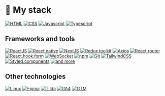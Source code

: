 # 🧸 My stack
[![HTML](https://img.shields.io/badge/HTML-E34F26?style=for-the-badge&logo=html5&logoColor=white)]()
[![CSS](https://img.shields.io/badge/CSS-1572B6?style=for-the-badge&logo=css3&logoColor=white)]()
[![Javascript](https://img.shields.io/badge/Javascript-FFCC40?style=for-the-badge&logo=javascript&logoColor=white)]()
[![Typescript](https://img.shields.io/badge/Typescript-2419B2?style=for-the-badge&logo=typescript&logoColor=white)]()

## Frameworks and tools
[![ReactJS](https://img.shields.io/badge/ReactJS-61DAFB?style=for-the-badge&logo=react&logoColor=white)]()
[![React.native](https://img.shields.io/badge/React_native-61DAFB?style=for-the-badge&logo=react&logoColor=white)]()
[![NextJS](https://img.shields.io/badge/Next.js-000000?style=for-the-badge&logo=nextdotjs&logoColor=white)]()
[![Redux.toolkit](https://img.shields.io/badge/Redux_toolkit-764ABC?style=for-the-badge&logo=redux&logoColor=white)]()
[![Axios](https://img.shields.io/badge/Axios-5A29E4?style=for-the-badge&logo=axios&logoColor=white)]()
[![React.router](https://img.shields.io/badge/React_router-CA4245?style=for-the-badge&logo=react-router&logoColor=white)]()
[![React.hook.form](https://img.shields.io/badge/React_hook_form-EC5990?style=for-the-badge&logo=react-hook-form&logoColor=white)]()
[![WebSocket](https://img.shields.io/badge/WebSocket-35495E?style=for-the-badge&logo=websocket&logoColor=white)]()
[![npm](https://img.shields.io/badge/npm-CB3837?style=for-the-badge&logo=npm&logoColor=white)]()
[![Git](https://img.shields.io/badge/Git-F05032?style=for-the-badge&logo=git&logoColor=white)]()
[![TailwindCSS](https://img.shields.io/badge/TailwindCSS-06B6D4?style=for-the-badge&logo=tailwind-css&logoColor=white)]()
[![Styled.components](https://img.shields.io/badge/Styled_components-DB7093?style=for-the-badge&logo=styled-components&logoColor=white)]()
[![and more](https://img.shields.io/badge/and%20more...-888888?style=for-the-badge)]()

## Other technologies
[![Linux](https://img.shields.io/badge/Linux-FCC624?style=for-the-badge&logo=linux&logoColor=black)]()
[![Figma](https://img.shields.io/badge/Figma-F24E1E?style=for-the-badge&logo=figma&logoColor=white)]()
[![Tilda](https://img.shields.io/badge/Tilda-000000?style=for-the-badge&logo=tildacms&logoColor=white)]()
[![GA4](https://img.shields.io/badge/Google_Analytics_4-E37400?style=for-the-badge&logo=googleanalytics&logoColor=white)]()
[![GTM](https://img.shields.io/badge/Google_Tag_Manager-246FDB?style=for-the-badge&logo=googletagmanager&logoColor=white)]()

